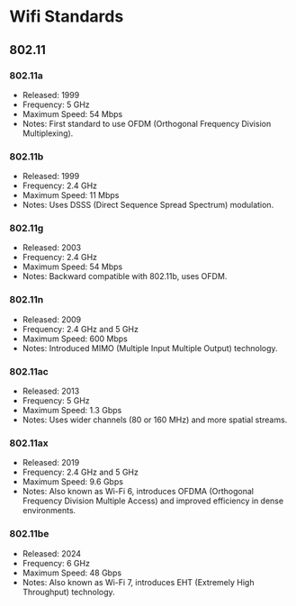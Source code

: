 # Wifi Standards

## 802.11

### 802.11a
- Released: 1999
- Frequency: 5 GHz
- Maximum Speed: 54 Mbps
- Notes: First standard to use OFDM (Orthogonal Frequency Division Multiplexing).

### 802.11b
- Released: 1999
- Frequency: 2.4 GHz
- Maximum Speed: 11 Mbps
- Notes: Uses DSSS (Direct Sequence Spread Spectrum) modulation.

### 802.11g
- Released: 2003
- Frequency: 2.4 GHz
- Maximum Speed: 54 Mbps
- Notes: Backward compatible with 802.11b, uses OFDM.

### 802.11n
- Released: 2009
- Frequency: 2.4 GHz and 5 GHz
- Maximum Speed: 600 Mbps
- Notes: Introduced MIMO (Multiple Input Multiple Output) technology.

### 802.11ac
- Released: 2013
- Frequency: 5 GHz
- Maximum Speed: 1.3 Gbps
- Notes: Uses wider channels (80 or 160 MHz) and more spatial streams.

### 802.11ax
- Released: 2019
- Frequency: 2.4 GHz and 5 GHz
- Maximum Speed: 9.6 Gbps
- Notes: Also known as Wi-Fi 6, introduces OFDMA (Orthogonal Frequency Division Multiple Access) and improved efficiency in dense environments.

### 802.11be
- Released: 2024
- Frequency: 6 GHz
- Maximum Speed: 48 Gbps
- Notes: Also known as Wi-Fi 7, introduces EHT (Extremely High Throughput) technology.